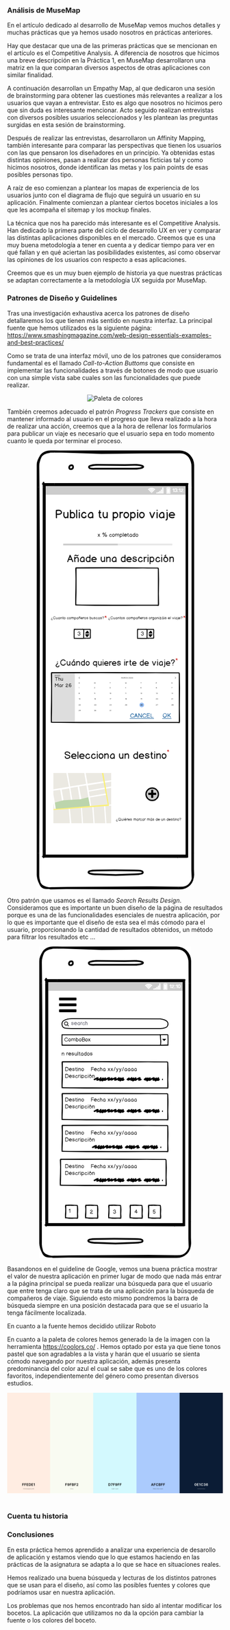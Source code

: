 ### Análisis de MuseMap
  
En el artículo dedicado al desarrollo de MuseMap vemos muchos detalles y muchas prácticas que ya hemos usado nosotros en prácticas anteriores.

Hay que destacar que una de las primeras prácticas que se mencionan en el artículo es el Competitive Analysis. A diferencia de nosotros que hicimos una breve descripción en la Práctica 1, en MuseMap desarrollaron una matriz en la que comparan diversos aspectos de otras aplicaciones con similar finalidad.

A continuación desarrollan un Empathy Map, al que dedicaron una sesión de brainstorming para obtener las cuestiones más relevantes a realizar a los usuarios que vayan a entrevistar. Esto es algo que nosotros no hicimos pero que sin duda es interesante mencionar. Acto seguido realizan entrevistas con diversos posibles usuarios seleccionados y les plantean las preguntas surgidas en esta sesión de brainstorming.

Después de realizar las entrevistas, desarrollaron un Affinity Mapping, también interesante para comparar las perspectivas que tienen los usuarios con las que pensaron los diseñadores en un principio. Ya obtenidas estas distintas opiniones, pasan a realizar dos personas ficticias tal y como hicimos nosotros, donde identifican las metas y los pain points de esas posibles personas tipo.

A raíz de eso comienzan a plantear los mapas de experiencia de los usuarios junto con el diagrama de flujo que seguirá un usuario en su aplicación. Finalmente comienzan a plantear ciertos bocetos iniciales a los que les acompaña el sitemap y los mockup finales.

La técnica que nos ha parecido más interesante es el Competitive Analysis. Han dedicado la primera parte del ciclo de desarrollo UX en ver y comparar las distintas aplicaciones disponibles en el mercado. Creemos que es una muy buena metodología a tener en cuenta a y dedicar tiempo para ver en qué fallan y en qué aciertan las posibilidades existentes, así como observar las opiniones de los usuarios con respecto a esas aplicaciones.

Creemos que es un muy buen ejemplo de historia ya que nuestras prácticas se adaptan correctamente a la metodología UX seguida por MuseMap.

### Patrones de Diseño y Guidelines

Tras una investigación exhaustiva acerca los patrones de diseño detallaremos los que tienen más sentido en nuestra interfaz. La principal fuente que hemos utilizados es la siguiente página: https://www.smashingmagazine.com/web-design-essentials-examples-and-best-practices/

Como se trata de una interfaz móvil, uno de los patrones que consideramos fundamental es el llamado *Call-to-Action Buttoms* que consiste en implementar las funcionalidades a través de botones de modo que usuario con una simple vista sabe cuales son las funcionalidades que puede realizar.
<div align="center">

![Paleta de colores](../P2/Boceto/galería.html.png)

</div>

También creemos adecuado el patrón *Progress Trackers* que consiste en mantener informado al usuario en el progreso que lleva realizado a la hora de realizar una acción, creemos que a la hora de rellenar los formularios para publicar un viaje es necesario que el usuario sepa en todo momento cuanto le queda por terminar el proceso.
<div align="center">

![Paleta de colores](../P2/Boceto/publicar_viaje.html.png)

</div>

Otro patrón que usamos es el llamado *Search Results Design*. Consideramos que es importante un buen diseño de la página de resultados porque es una de las funcionalidades esenciales de nuestra aplicación, por lo que es importante que el diseño de esta sea el más cómodo para el usuario, proporcionando la cantidad de resultados obtenidos, un método para filtrar los resultados etc ...
<div align="center">

 ![Paleta de colores](../img/Busquedas.html.png) 

 </div>

Basandonos en el guideline de Google, vemos una buena práctica mostrar el valor de nuestra aplicación en primer lugar de modo que nada más entrar a la página principal se pueda realizar una búsqueda para que el usuario que entre tenga claro que se trata de una aplicación para la búsqueda de compañeros de viaje. Siguiendo esto mismo pondremos la barra de búsqueda siempre en una posición destacada para que se el usuario la tenga fácilmente localizada. 



En cuanto a la fuente hemos decidido utilizar Roboto

En cuanto a la paleta de colores hemos generado la de la imagen con la herramienta https://coolors.co/ . Hemos optado por esta ya que tiene tonos pastel que son agradables a la vista y harán que el usuario se sienta cómodo navegando por nuestra aplicación, además presenta predominancia del color azul el cual se sabe que es uno de los colores favoritos, independientemente del género como presentan diversos estudios.

![Paleta de colores](../img/paletacolores.png)  
<br>


### Cuenta tu historia

### Conclusiones
En esta práctica hemos aprendido a analizar una experiencia de desarollo de aplicación y estamos viendo que lo que estamos haciendo en las prácticas de la asignatura se adapta a lo que se hace en situaciones reales.

Hemos realizado una buena búsqueda y lecturas de los distintos patrones que se usan para el diseño, así como las posibles fuentes y colores que podríamos usar en nuestra aplicación.

Los problemas que nos hemos encontrado han sido al intentar modificar los bocetos. La aplicación que utilizamos no da la opción para cambiar la fuente o los colores del boceto.
